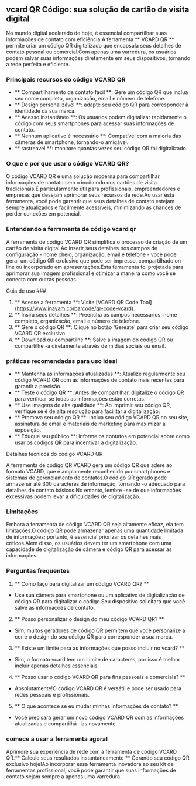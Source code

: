 ## vcard QR Código: sua solução de cartão de visita digital

No mundo digital acelerado de hoje, é essencial compartilhar suas informações de contato com eficiência.A ferramenta ** VCARD QR ** permite criar um código QR digitalizado que encapsula seus detalhes de contato pessoal ou comercial.Com apenas uma varredura, os usuários podem salvar suas informações diretamente em seus dispositivos, tornando a rede perfeita e eficiente.

### Principais recursos do código VCARD QR

- ** Compartilhamento de contato fácil **: Gere um código QR que inclua seu nome completo, organização, email e número de telefone.
- ** Design personalizável **: adapte seu código QR para corresponder à identidade da sua marca.
- ** Acesso instantâneo **: Os usuários podem digitalizar rapidamente o código com seus smartphones para acessar suas informações de contato.
- ** Nenhum aplicativo é necessário **: Compatível com a maioria das câmeras de smartphone, tornando-o amigável.
- ** rastreável **: monitore quantas vezes seu código QR foi digitalizado.

### O que e por que usar o código VCARD QR?

O código VCARD QR é uma solução moderna para compartilhar informações de contato sem o incômodo dos cartões de visita tradicionais.É particularmente útil para profissionais, empreendedores e empresas que desejam aprimorar seus recursos de rede.Ao usar esta ferramenta, você pode garantir que seus detalhes de contato estejam sempre atualizados e facilmente acessíveis, minimizando as chances de perder conexões em potencial.

### Entendendo a ferramenta de código vcard qr

A ferramenta de código VCARD QR simplifica o processo de criação de um cartão de visita digital.Ao inserir seus detalhes nos campos de configuração - nome cheio, organização, email e telefone - você pode gerar um código QR exclusivo que pode ser impresso, compartilhado on -line ou incorporado em apresentações.Esta ferramenta foi projetada para aprimorar sua imagem profissional e otimizar a maneira como você se conecta com outras pessoas.

Guia de uso ###

1. ** Acesse a ferramenta **: Visite [VCARD QR Code Tool] (https://www.inayam.co/barcode/qr-code-vcard).
2. ** Insira seus detalhes **: Preencha os campos necessários: nome completo, organização, email e número de telefone.
3. ** Gere o código QR **: Clique no botão 'Gereate' para criar seu código VCARD QR exclusivo.
4. ** Download ou compartilhe **: Salve a imagem do código QR ou compartilhe -a diretamente através de mídias sociais ou email.

### práticas recomendadas para uso ideal

- ** Mantenha as informações atualizadas **: Atualize regularmente seu código VCARD QR com as informações de contato mais recentes para garantir a precisão.
- ** Teste o código QR **: Antes de compartilhar, digitalize o código QR para verificar se todas as informações estão corretas.
- ** Use imagens de alta qualidade **: Ao imprimir seu código QR, verifique se é de alta resolução para facilitar a digitalização.
- ** Promova seu código QR **: Inclua seu código VCARD QR no seu site, assinatura de email e materiais de marketing para maximizar a exposição.
- ** Eduque seu público **: informe os contatos em potencial sobre como usar os códigos QR para incentivar a digitalização.

Detalhes técnicos do código VCARD QR

A ferramenta de código QR VCARD gera um código QR que adere ao formato VCARD, que é amplamente reconhecido por smartphones e sistemas de gerenciamento de contatos.O código QR gerado pode armazenar até 300 caracteres de informação, tornando -o adequado para detalhes de contato básicos.No entanto, lembre -se de que informações excessivas podem levar a dificuldades de digitalização.

### Limitações

Embora a ferramenta de código VCARD QR seja altamente eficaz, ela tem limitações.O código QR pode armazenar apenas uma quantidade limitada de informações; portanto, é essencial priorizar os detalhes mais críticos.Além disso, os usuários devem ter um smartphone com uma capacidade de digitalização de câmera e código QR para acessar as informações.

### Perguntas frequentes

1. ** Como faço para digitalizar um código VCARD QR? **
- Use sua câmera para smartphone ou um aplicativo de digitalização de código QR para digitalizar o código.Seu dispositivo solicitará que você salve as informações de contato.

2. ** Posso personalizar o design do meu código VCARD QR? **
- Sim, muitos geradores de código QR permitem que você personalize a cor e o design do seu código QR para corresponder à sua marca.

3. ** Existe um limite para as informações que posso incluir no vcard? **
- Sim, o formato vcard tem um Limite de caracteres, por isso é melhor incluir apenas detalhes essenciais.

4. ** Posso usar o código VCARD QR para fins pessoais e comerciais? **
- Absolutamente!O código VCARD QR é versátil e pode ser usado para redes pessoais e profissionais.

5. ** O que acontece se eu mudar minhas informações de contato? **
- Você precisará gerar um novo código VCARD QR com as informações atualizadas e compartilhá -las novamente.

### comece a usar a ferramenta agora!

Aprimore sua experiência de rede com a ferramenta de código VCARD QR.** Calcule seus resultados instantaneamente ** Gerando seu código QR exclusivo hoje!Ao incorporar essa ferramenta inovadora ao seu kit de ferramentas profissional, você pode garantir que suas informações de contato sejam sempre a apenas uma varredura.